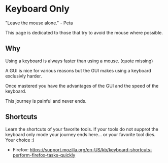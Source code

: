 # Keyboard Only

"Leave the mouse alone." - Peta

This page is dedicated to those that try to avoid the mouse where possible.

## Why

Using a keyboard is always faster than using a mouse. (quote missing)

A GUI is nice for various reasons but the GUI makes using a keyboard exclusivly harder.

Once mastered you have the advantages of the GUI and the speed of the keyboard.

This journey is painful and never ends.

## Shortcuts

Learn the shortcuts of your favorite tools. If your tools do not supprot the keyboard only mode your journey ends here... or your favorite tool dies. Your choice :)

- Firefox: <https://support.mozilla.org/en-US/kb/keyboard-shortcuts-perform-firefox-tasks-quickly>
